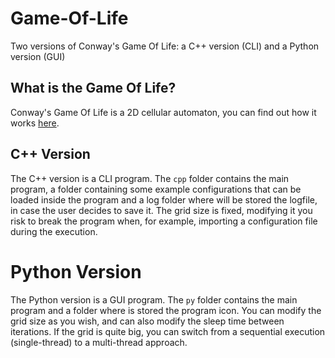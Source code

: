 # Game-Of-Life
Two versions of Conway's Game Of Life: a C++ version (CLI) and a Python version (GUI)

## What is the Game Of Life?
Conway's Game Of Life is a 2D cellular automaton, you can find out how it works [here](https://en.wikipedia.org/wiki/Conway%27s_Game_of_Life).

## C++ Version
The C++ version is a CLI program. The `cpp` folder contains the main program, a folder containing some example configurations that can be loaded inside the program and a log folder where will be stored the logfile, in case the user decides to save it. The grid size is fixed, modifying it you risk to break the program when, for example, importing a configuration file during the execution.

# Python Version
The Python version is a GUI program. The `py` folder contains the main program and a folder where is stored the program icon. You can modify the grid size as you wish, and can also modify the sleep time between iterations. If the grid is quite big, you can switch from a sequential execution (single-thread) to a multi-thread approach.

